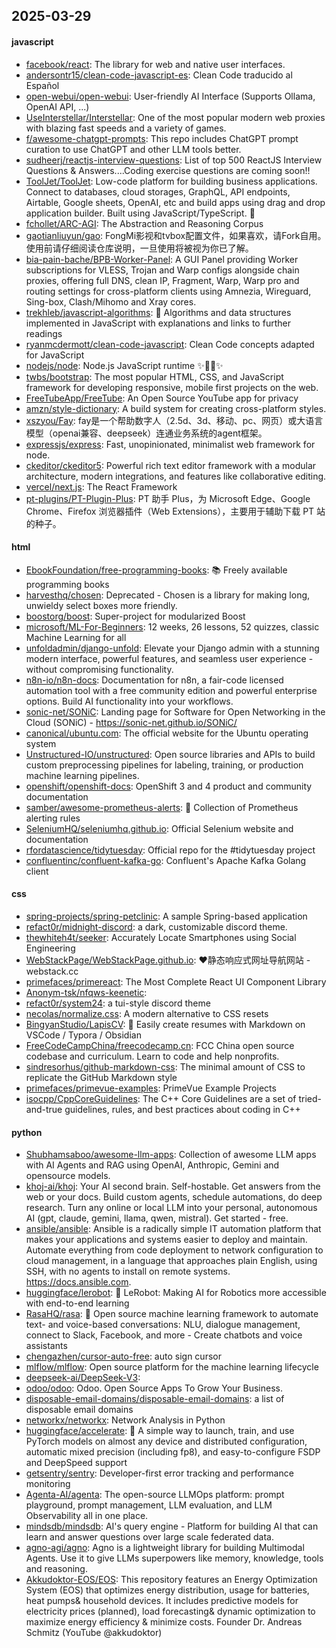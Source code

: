 ## 2025-03-29

#### javascript
* [facebook/react](https://github.com/facebook/react): The library for web and native user interfaces.
* [andersontr15/clean-code-javascript-es](https://github.com/andersontr15/clean-code-javascript-es): Clean Code traducido al Español
* [open-webui/open-webui](https://github.com/open-webui/open-webui): User-friendly AI Interface (Supports Ollama, OpenAI API, ...)
* [UseInterstellar/Interstellar](https://github.com/UseInterstellar/Interstellar): One of the most popular modern web proxies with blazing fast speeds and a variety of games.
* [f/awesome-chatgpt-prompts](https://github.com/f/awesome-chatgpt-prompts): This repo includes ChatGPT prompt curation to use ChatGPT and other LLM tools better.
* [sudheerj/reactjs-interview-questions](https://github.com/sudheerj/reactjs-interview-questions): List of top 500 ReactJS Interview Questions & Answers....Coding exercise questions are coming soon!!
* [ToolJet/ToolJet](https://github.com/ToolJet/ToolJet): Low-code platform for building business applications. Connect to databases, cloud storages, GraphQL, API endpoints, Airtable, Google sheets, OpenAI, etc and build apps using drag and drop application builder. Built using JavaScript/TypeScript. 🚀
* [fchollet/ARC-AGI](https://github.com/fchollet/ARC-AGI): The Abstraction and Reasoning Corpus
* [gaotianliuyun/gao](https://github.com/gaotianliuyun/gao): FongMi影视和tvbox配置文件，如果喜欢，请Fork自用。使用前请仔细阅读仓库说明，一旦使用将被视为你已了解。
* [bia-pain-bache/BPB-Worker-Panel](https://github.com/bia-pain-bache/BPB-Worker-Panel): A GUI Panel providing Worker subscriptions for VLESS, Trojan and Warp configs alongside chain proxies, offering full DNS, clean IP, Fragment, Warp, Warp pro and routing settings for cross-platform clients using Amnezia, Wireguard, Sing-box, Clash/Mihomo and Xray cores.
* [trekhleb/javascript-algorithms](https://github.com/trekhleb/javascript-algorithms): 📝 Algorithms and data structures implemented in JavaScript with explanations and links to further readings
* [ryanmcdermott/clean-code-javascript](https://github.com/ryanmcdermott/clean-code-javascript): Clean Code concepts adapted for JavaScript
* [nodejs/node](https://github.com/nodejs/node): Node.js JavaScript runtime ✨🐢🚀✨
* [twbs/bootstrap](https://github.com/twbs/bootstrap): The most popular HTML, CSS, and JavaScript framework for developing responsive, mobile first projects on the web.
* [FreeTubeApp/FreeTube](https://github.com/FreeTubeApp/FreeTube): An Open Source YouTube app for privacy
* [amzn/style-dictionary](https://github.com/amzn/style-dictionary): A build system for creating cross-platform styles.
* [xszyou/Fay](https://github.com/xszyou/Fay): fay是一个帮助数字人（2.5d、3d、移动、pc、网页）或大语言模型（openai兼容、deepseek）连通业务系统的agent框架。
* [expressjs/express](https://github.com/expressjs/express): Fast, unopinionated, minimalist web framework for node.
* [ckeditor/ckeditor5](https://github.com/ckeditor/ckeditor5): Powerful rich text editor framework with a modular architecture, modern integrations, and features like collaborative editing.
* [vercel/next.js](https://github.com/vercel/next.js): The React Framework
* [pt-plugins/PT-Plugin-Plus](https://github.com/pt-plugins/PT-Plugin-Plus): PT 助手 Plus，为 Microsoft Edge、Google Chrome、Firefox 浏览器插件（Web Extensions），主要用于辅助下载 PT 站的种子。

#### html
* [EbookFoundation/free-programming-books](https://github.com/EbookFoundation/free-programming-books): 📚 Freely available programming books
* [harvesthq/chosen](https://github.com/harvesthq/chosen): Deprecated - Chosen is a library for making long, unwieldy select boxes more friendly.
* [boostorg/boost](https://github.com/boostorg/boost): Super-project for modularized Boost
* [microsoft/ML-For-Beginners](https://github.com/microsoft/ML-For-Beginners): 12 weeks, 26 lessons, 52 quizzes, classic Machine Learning for all
* [unfoldadmin/django-unfold](https://github.com/unfoldadmin/django-unfold): Elevate your Django admin with a stunning modern interface, powerful features, and seamless user experience - without compromising functionality.
* [n8n-io/n8n-docs](https://github.com/n8n-io/n8n-docs): Documentation for n8n, a fair-code licensed automation tool with a free community edition and powerful enterprise options. Build AI functionality into your workflows.
* [sonic-net/SONiC](https://github.com/sonic-net/SONiC): Landing page for Software for Open Networking in the Cloud (SONiC) - https://sonic-net.github.io/SONiC/
* [canonical/ubuntu.com](https://github.com/canonical/ubuntu.com): The official website for the Ubuntu operating system
* [Unstructured-IO/unstructured](https://github.com/Unstructured-IO/unstructured): Open source libraries and APIs to build custom preprocessing pipelines for labeling, training, or production machine learning pipelines.
* [openshift/openshift-docs](https://github.com/openshift/openshift-docs): OpenShift 3 and 4 product and community documentation
* [samber/awesome-prometheus-alerts](https://github.com/samber/awesome-prometheus-alerts): 🚨 Collection of Prometheus alerting rules
* [SeleniumHQ/seleniumhq.github.io](https://github.com/SeleniumHQ/seleniumhq.github.io): Official Selenium website and documentation
* [rfordatascience/tidytuesday](https://github.com/rfordatascience/tidytuesday): Official repo for the #tidytuesday project
* [confluentinc/confluent-kafka-go](https://github.com/confluentinc/confluent-kafka-go): Confluent's Apache Kafka Golang client

#### css
* [spring-projects/spring-petclinic](https://github.com/spring-projects/spring-petclinic): A sample Spring-based application
* [refact0r/midnight-discord](https://github.com/refact0r/midnight-discord): a dark, customizable discord theme.
* [thewhiteh4t/seeker](https://github.com/thewhiteh4t/seeker): Accurately Locate Smartphones using Social Engineering
* [WebStackPage/WebStackPage.github.io](https://github.com/WebStackPage/WebStackPage.github.io): ❤️静态响应式网址导航网站 - webstack.cc
* [primefaces/primereact](https://github.com/primefaces/primereact): The Most Complete React UI Component Library
* [Anonym-tsk/nfqws-keenetic](https://github.com/Anonym-tsk/nfqws-keenetic): 
* [refact0r/system24](https://github.com/refact0r/system24): a tui-style discord theme
* [necolas/normalize.css](https://github.com/necolas/normalize.css): A modern alternative to CSS resets
* [BingyanStudio/LapisCV](https://github.com/BingyanStudio/LapisCV): 📄 Easily create resumes with Markdown on VSCode / Typora / Obsidian
* [FreeCodeCampChina/freecodecamp.cn](https://github.com/FreeCodeCampChina/freecodecamp.cn): FCC China open source codebase and curriculum. Learn to code and help nonprofits.
* [sindresorhus/github-markdown-css](https://github.com/sindresorhus/github-markdown-css): The minimal amount of CSS to replicate the GitHub Markdown style
* [primefaces/primevue-examples](https://github.com/primefaces/primevue-examples): PrimeVue Example Projects
* [isocpp/CppCoreGuidelines](https://github.com/isocpp/CppCoreGuidelines): The C++ Core Guidelines are a set of tried-and-true guidelines, rules, and best practices about coding in C++

#### python
* [Shubhamsaboo/awesome-llm-apps](https://github.com/Shubhamsaboo/awesome-llm-apps): Collection of awesome LLM apps with AI Agents and RAG using OpenAI, Anthropic, Gemini and opensource models.
* [khoj-ai/khoj](https://github.com/khoj-ai/khoj): Your AI second brain. Self-hostable. Get answers from the web or your docs. Build custom agents, schedule automations, do deep research. Turn any online or local LLM into your personal, autonomous AI (gpt, claude, gemini, llama, qwen, mistral). Get started - free.
* [ansible/ansible](https://github.com/ansible/ansible): Ansible is a radically simple IT automation platform that makes your applications and systems easier to deploy and maintain. Automate everything from code deployment to network configuration to cloud management, in a language that approaches plain English, using SSH, with no agents to install on remote systems. https://docs.ansible.com.
* [huggingface/lerobot](https://github.com/huggingface/lerobot): 🤗 LeRobot: Making AI for Robotics more accessible with end-to-end learning
* [RasaHQ/rasa](https://github.com/RasaHQ/rasa): 💬 Open source machine learning framework to automate text- and voice-based conversations: NLU, dialogue management, connect to Slack, Facebook, and more - Create chatbots and voice assistants
* [chengazhen/cursor-auto-free](https://github.com/chengazhen/cursor-auto-free): auto sign cursor
* [mlflow/mlflow](https://github.com/mlflow/mlflow): Open source platform for the machine learning lifecycle
* [deepseek-ai/DeepSeek-V3](https://github.com/deepseek-ai/DeepSeek-V3): 
* [odoo/odoo](https://github.com/odoo/odoo): Odoo. Open Source Apps To Grow Your Business.
* [disposable-email-domains/disposable-email-domains](https://github.com/disposable-email-domains/disposable-email-domains): a list of disposable email domains
* [networkx/networkx](https://github.com/networkx/networkx): Network Analysis in Python
* [huggingface/accelerate](https://github.com/huggingface/accelerate): 🚀 A simple way to launch, train, and use PyTorch models on almost any device and distributed configuration, automatic mixed precision (including fp8), and easy-to-configure FSDP and DeepSpeed support
* [getsentry/sentry](https://github.com/getsentry/sentry): Developer-first error tracking and performance monitoring
* [Agenta-AI/agenta](https://github.com/Agenta-AI/agenta): The open-source LLMOps platform: prompt playground, prompt management, LLM evaluation, and LLM Observability all in one place.
* [mindsdb/mindsdb](https://github.com/mindsdb/mindsdb): AI's query engine - Platform for building AI that can learn and answer questions over large scale federated data.
* [agno-agi/agno](https://github.com/agno-agi/agno): Agno is a lightweight library for building Multimodal Agents. Use it to give LLMs superpowers like memory, knowledge, tools and reasoning.
* [Akkudoktor-EOS/EOS](https://github.com/Akkudoktor-EOS/EOS): This repository features an Energy Optimization System (EOS) that optimizes energy distribution, usage for batteries, heat pumps& household devices. It includes predictive models for electricity prices (planned), load forecasting& dynamic optimization to maximize energy efficiency & minimize costs. Founder Dr. Andreas Schmitz (YouTube @akkudoktor)
